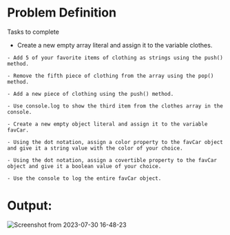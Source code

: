# Problem Definition

Tasks to complete

   - Create a new empty array literal and assign it to the variable clothes.

    - Add 5 of your favorite items of clothing as strings using the push() method.

    - Remove the fifth piece of clothing from the array using the pop() method.

    - Add a new piece of clothing using the push() method.

    - Use console.log to show the third item from the clothes array in the console.

    - Create a new empty object literal and assign it to the variable favCar.

    - Using the dot notation, assign a color property to the favCar object and give it a string value with the color of your choice.

    - Using the dot notation, assign a covertible property to the favCar object and give it a boolean value of your choice.

    - Use the console to log the entire favCar object.
  
  # Output:    
  ![Screenshot from 2023-07-30 16-48-23](https://github.com/WhiteHatCyberus/JS-Projects/assets/70995581/6282bd59-9262-4c7d-8bcd-8a2ac2aa21bd)
